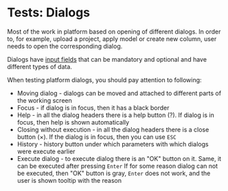 <!-- TITLE: Tests: Dialogs -->
<!-- SUBTITLE: -->

# Tests: Dialogs 

Most of the work in platform based on opening of different dialogs. In order to, for example, upload a project, 
apply model or create new column, user needs to open the corresponding dialog.

Dialogs have [input fields](../tests/dialogs-input-fields-test.md) that can be mandatory and optional and have different types of data.

When testing platform dialogs, you should pay attention to following:

* Moving dialog - dialogs can be moved and attached to different parts of the working screen
* Focus - if dialog is in focus, then it has a black border
* Help - in all the dialog headers there is a help button (?). 
If dialog is in focus, then help is shown automatically
* Closing without execution - in all the dialog headers there is a close button (×).
If the dialog is in focus, then you can use ```ESC``` 
* History - history button under which  parameters with which dialogs were execute earlier
* Execute dialog - to execute  dialog there is an "OK" button on it. Same, it can be executed after pressing ```Enter```
If for some reason dialog can not be executed, then "OK" button is gray, ```Enter``` does not work, and the user is shown tooltip with the reason


